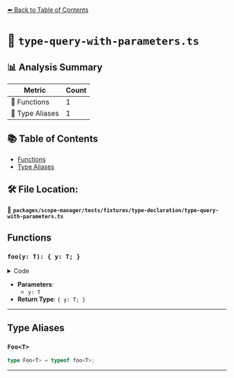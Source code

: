 [⬅️ Back to Table of Contents](../../../../../index.md)

# 📄 `type-query-with-parameters.ts`

## 📊 Analysis Summary

| Metric | Count |
|--------|-------|
| 🔧 Functions | 1 |
| 📑 Type Aliases | 1 |

## 📚 Table of Contents

- [Functions](#functions)
- [Type Aliases](#type-aliases)

## 🛠️ File Location:
📂 **`packages/scope-manager/tests/fixtures/type-declaration/type-query-with-parameters.ts`**

## Functions

### `foo(y: T): { y: T; }`

<details><summary>Code</summary>

```ts
function foo<T>(y: T) {
  return { y };
}
```
</details>

- **Parameters**:
  - `y: T`
- **Return Type**: `{ y: T; }`

---

## Type Aliases

### `Foo<T>`

```ts
type Foo<T> = typeof foo<T>;
```


---